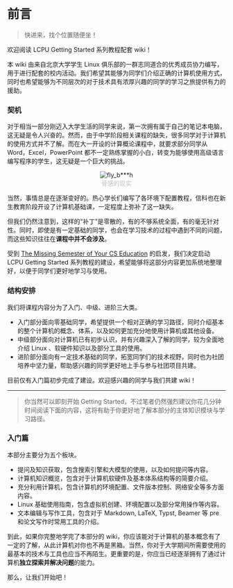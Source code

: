# 前言

> 快进来，找个位置随便坐！

欢迎阅读 LCPU Getting Started 系列教程配套 wiki！

本 wiki 由来自北京大学学生 Linux 俱乐部的一群志同道合的优秀成员协力编写，用于进行配套的校内活动。我们希望其能够为同学们介绍正确的计算机使用方式，同时也希望能够为不同层次的对于技术具有浓厚兴趣的同学的学习之旅提供有力的援助。

### 契机

对于相当一部分刚迈入大学生活的同学来说，第一次拥有属于自己的笔记本电脑，这无疑是令人兴奋的。然而，由于中学阶段相关课程的缺失，很多同学对于计算机的使用方式并不了解。而在大一开设的计算概论课程中，就要求部分同学从 Word，Excel，PowerPoint 都不一定熟练掌握的小白，转变为能够使用高级语言编写程序的学生，这无疑是一个巨大的挑战。

<center><img src="../assets/basic/01-introduction/fly.jpg" alt="fly_b***h"/></center>
<center style="font-size:14px;color:#C0C0C0;">骨感的现实</center>

当然，事情总是在逐渐变好的。热心学长们编写了各环境下配置教程，信科也在新生教育阶段开设了计算机基础课，一定程度上弥补了这一缺失。

但我们仍然注意到，这样的“补丁”是零散的，有的不够系统全面，有的毫无针对性。同时，即使是有一定基础的同学，也会在学习技术的过程中遇到不同的问题，而这些知识往往在**课程中并不会涉及**。

受到 [The Missing Semester of Your CS Education](https://missing.csail.mit.edu/) 的启发，我们决定启动 LCPU Getting Started 系列教程的建设，希望能够将这部分内容更加系统地整理好，以便于同学们更好地学习与使用。

### 结构安排

我们将课程内容分为了入门、中级、进阶三大类。

- 入门部分面向零基础同学，希望提供一个相对正确的学习路径，同时介绍基本的整个计算机的概念、体系，以及如何更加充分地使用计算机或其他设备。
- 中级部分面向对计算机已有初步认识，并有兴趣深入了解的同学，较为全面地介绍 Linux 、软硬件知识以及部分工具的使用。
- 进阶部分面向有一定技术基础的同学，拓宽同学们的技术视野，同时也为社团培养中坚力量，帮助感兴趣的同学更好地上手与参与社团项目共建。

目前仅有入门篇初步完成了建设。欢迎感兴趣的同学与我们共建 wiki！

---

> 你当然可以即刻开始 Getting Started，不过笔者仍然强烈建议你花几分钟时间阅读下面的内容，这将有助于你更好地了解本部分的主体知识模块与学习路径。

### 入门篇

本部分主要分为五个板块。

- 提问及知识获取，包含搜索引擎和大模型的使用，以及如何提问等内容。
- 计算机知识概览，包含对于计算机软硬件及基本体系结构等的简要介绍。
- 充分利用计算机，包含计算机的环境配置、文件版本控制、网络安全等多方面内容。
- Linux 基础使用指南，包含虚拟机创建、环境配置以及部分常用操作等内容。
- 文本编辑与写作工具，包含对于 Markdown, LaTeX, Typst, Beamer 等 pre 和论文写作时常用工具的介绍。

到此，如果你完整地学完了本部分的 wiki，你应该能对于计算机的基本概念有了一定的了解，从此计算机对你也不再是黑箱。当然，你对于大学期间所需要使用的最基本的技术与工具也应当不再陌生。更重要的是，你应当已经逐渐拥有了通过计算机**独立探索并解决问题**的能力。

那么，让我们开始吧！

